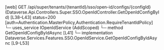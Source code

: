 [web] GET /api/super/tenants/{tenantId}/sso/open-id/configs/{configId}  (Dataverse.Api.Controllers.Super.SSO.OpenIdController.GetOpenIdConfigById)  [L38–L43] status=200 [auth=Authentication.MasterPolicy,Authentication.RequireTenantIdPolicy]
  └─ uses_service IOpenIdService (AddScoped)
    └─ method GetOpenIdConfigByIdAsync [L41]
      └─ implementation Dataverse.Services.Features.SSO.OpenIdService.GetOpenIdConfigByIdAsync [L9-L53]

